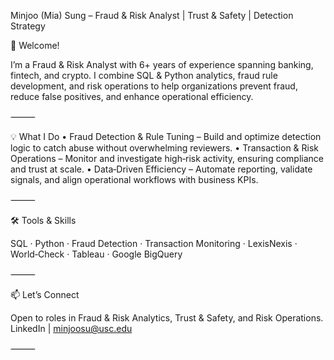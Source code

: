 Minjoo (Mia) Sung – Fraud & Risk Analyst | Trust & Safety | Detection Strategy

👋 Welcome!

I’m a Fraud & Risk Analyst with 6+ years of experience spanning banking, fintech, and crypto.
I combine SQL & Python analytics, fraud rule development, and risk operations to help organizations prevent fraud, reduce false positives, and enhance operational efficiency.

⸻

💡 What I Do
	•	Fraud Detection & Rule Tuning – Build and optimize detection logic to catch abuse without overwhelming reviewers.
	•	Transaction & Risk Operations – Monitor and investigate high‑risk activity, ensuring compliance and trust at scale.
	•	Data‑Driven Efficiency – Automate reporting, validate signals, and align operational workflows with business KPIs.

⸻

🛠 Tools & Skills

SQL · Python · Fraud Detection · Transaction Monitoring · LexisNexis · World‑Check · Tableau · Google BigQuery

⸻

📫 Let’s Connect

Open to roles in Fraud & Risk Analytics, Trust & Safety, and Risk Operations.
LinkedIn | minjoosu@usc.edu

⸻
